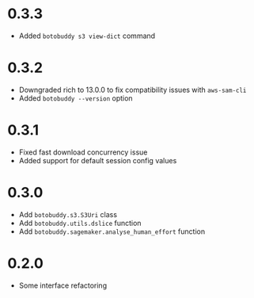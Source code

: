 # 0.3.3

- Added `botobuddy s3 view-dict` command

# 0.3.2

- Downgraded rich to 13.0.0 to fix compatibility issues with `aws-sam-cli`
- Added `botobuddy --version` option

# 0.3.1

- Fixed fast download concurrency issue
- Added support for default session config values

# 0.3.0

- Add `botobuddy.s3.S3Uri` class
- Add `botobuddy.utils.dslice` function
- Add `botobuddy.sagemaker.analyse_human_effort` function

# 0.2.0

- Some interface refactoring
